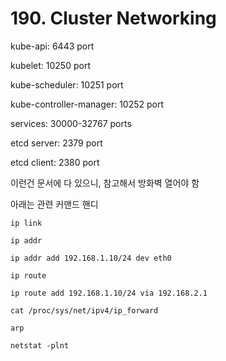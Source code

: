 # 190. Cluster Networking

kube-api: 6443 port

kubelet: 10250 port

kube-scheduler: 10251 port

kube-controller-manager: 10252 port

services: 30000-32767 ports

etcd server: 2379 port

etcd client: 2380 port

이런건 문서에 다 있으니, 참고해서 방화벽 열어야 함

아래는 관련 커맨드 핸디

```shell
ip link

ip addr

ip addr add 192.168.1.10/24 dev eth0

ip route

ip route add 192.168.1.10/24 via 192.168.2.1

cat /proc/sys/net/ipv4/ip_forward

arp

netstat -plnt
```

